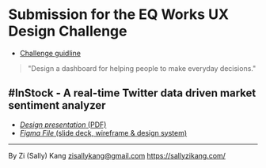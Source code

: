 # Submission for the EQ Works UX Design Challenge
- [Challenge guidline](https://gist.github.com/woozyking/2afe53f8d9adf7e8d13004278cc9f047)

> "Design a dashboard for helping people to make everyday decisions."

## #InStock - A real-time Twitter data driven market sentiment analyzer
- [*Design presentation* (PDF)](/instock-slide-deck.pdf)
- [*Figma File* (slide deck, wireframe & design system)](https://www.figma.com/file/gOrEuf8qOpSGAh8c8VVVMq/EQ-Works-take-home-project?node-id=2%3A2)

***
By Zi (Sally) Kang
<zisallykang@gmail.com>
<https://sallyzikang.com/>
